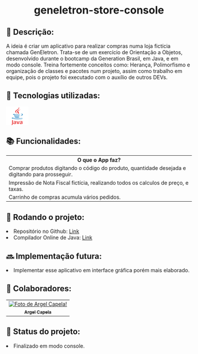 <!--<div id="portfolio-slideshow-items" class="hide-on-portfolio" visibility="0">

</div>
-->

<div class="hide-on-portfolio">
<h1 align="center"> geneletron-store-console </h1>

## :memo: Descrição:
A ideia é criar um aplicativo para realizar compras numa loja fictícia chamada GenEletron. Trata-se de um exercício de Orientação a Objetos,  desenvolvido durante o bootcamp da Generation Brasil, em Java, e em modo console. Treina fortemente conceitos como: Herança, Polimorfismo e organização de classes e pacotes num projeto, assim como trabalho em equipe, pois o projeto foi executado com o auxílio de outros DEVs.
</div>

<div class="row">

## :wrench: Tecnologias utilizadas:<br>
<div style="display: inline_block">
    <img align="center" alt="gel-Js" height="50" width="60" src="https://raw.githubusercontent.com/devicons/devicon/master/icons/java/java-original-wordmark.svg">

</div>

<div class="row">
    
## :books: Funcionalidades:<br>
<table class="special-border">
<tr>
<th colspan="2">O que o App faz?</th>
</tr>
<tr>
    <td colspan="2">Comprar produtos digitando o código do produto, quantidade desejada e digitando para prosseguir.</td>
</tr>
<tr>
    <td colspan="2">Impressão de Nota Fiscal fictícia, realizando todos os calculos de preço, e taxas.</td>
</tr>
<tr>
    <td colspan="2">Carrinho de compras acumula vários pedidos.</td>
</tr>
</table>
    
</div>

<div class="row">

## :rocket: Rodando o projeto:<br>
    
<li>Repositório no Github: <a href="https://github.com/argelcapela/geneletron-store-console">Link</a></li>
<li>Compilador Online de Java: <a href="https://www.online-java.com/GsOW3Eahi6">Link</a></li>
 
</div>
<div class="row">

## :soon: Implementação futura:<br>
    
<li>Implementar esse aplicativo em interface gráfica porém mais elaborado.</li>
    
</div>
<div class="row">
    

## :handshake: Colaboradores:<br>
<table>
  <tr>
    <td align="center">
      <a href="http://github.com/argelcapela">
        <img src="https://avatars.githubusercontent.com/u/79276276?s=400&u=055b803f4708d59eaf50208ba601f85844125757&v=4" width="100px;" alt="Foto de Argel Capela!"/><br>
        <sub>
          <b>Argel Capela</b>
        </sub>
      </a>
    </td>
  </tr>
</table>
</div>
<div class="row">
    
## :dart: Status do projeto:<br>

<li>Finalizado em modo console.</li>
    
</div>
<br>
